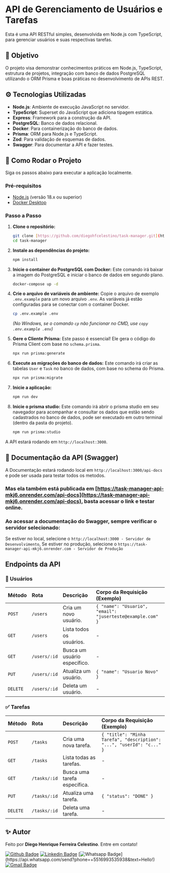 # API de Gerenciamento de Usuários e Tarefas

Esta é uma API RESTful simples, desenvolvida em Node.js com TypeScript, para gerenciar usuários e suas respectivas tarefas.

## 🎯 Objetivo

O projeto visa demonstrar conhecimentos práticos em Node.js, TypeScript, estrutura de projetos, integração com banco de dados PostgreSQL utilizando o ORM Prisma e boas práticas no desenvolvimento de APIs REST.

## ⚙️ Tecnologias Utilizadas

-   **Node.js**: Ambiente de execução JavaScript no servidor.
-   **TypeScript**: Superset do JavaScript que adiciona tipagem estática.
-   **Express**: Framework para a construção da API.
-   **PostgreSQL**: Banco de dados relacional.
-   **Docker**: Para containerização do banco de dados.
-   **Prisma**: ORM para Node.js e TypeScript.
-   **Zod**: Para validação de esquemas de dados.
-   **Swagger**: Para documentar a API e fazer testes.

## 🚀 Como Rodar o Projeto

Siga os passos abaixo para executar a aplicação localmente.

### Pré-requisitos

-   [Node.js](https://nodejs.org/en/) (versão 18.x ou superior)
-   [Docker Desktop](https://www.docker.com/products/docker-desktop/)

### Passo a Passo

1.  **Clone o repositório:**
    ```bash
    git clone [https://github.com/diegohfcelestino/task-manager.git](https://github.com/diegohfcelestino/task-manager.git)
    cd task-manager
    ```

2.  **Instale as dependências do projeto:**
    ```bash
    npm install
    ```

3.  **Inicie o container do PostgreSQL com Docker:**
    Este comando irá baixar a imagem do PostgreSQL e iniciar o banco de dados em segundo plano.
    ```bash
    docker-compose up -d
    ```

4.  **Crie o arquivo de variáveis de ambiente:**
    Copie o arquivo de exemplo `.env.example` para um novo arquivo `.env`. As variáveis já estão configuradas para se conectar com o container Docker.
    ```bash
    cp .env.example .env
    ```
    *(No Windows, se o comando `cp` não funcionar no CMD, use `copy .env.example .env`)*

5.  **Gere o Cliente Prisma:**
    Este passo é essencial! Ele gera o código do Prisma Client com base no `schema.prisma`.
    ```bash
    npx run prisma:generate
    ```

6.  **Execute as migrações do banco de dados:**
    Este comando irá criar as tabelas `User` e `Task` no banco de dados, com base no schema do Prisma.
    ```bash
    npx run prisma:migrate
    ```

7.  **Inicie a aplicação:**
    ```bash
    npm run dev
    ```

8.  **Inicie o prisma studio:**
    Este comando irá abrir o prisma studio em seu navegador para acompanhar e consultar os dados que estão sendo cadastrados no banco de dados, pode ser executado em outro terminal (dentro da pasta do projeto).
    ```bash
    npm run prisma:studio
    ```


A API estará rodando em `http://localhost:3000`.


## 📄 Documentação da API (Swagger)

A Documentação estará rodando local em `http://localhost:3000/api-docs` e pode ser usada para testar todos os metodos.


### Mas ela também está publicada em [https://task-manager-api-mkj6.onrender.com/api-docs](https://task-manager-api-mkj6.onrender.com/api-docs), basta acessar o link e testar online.  

### Ao acessar a documentação do Swagger, sempre verificar o servidor selecionado:

Se estiver no local, selecione o `http://localhost:3000 - Servidor de Desenvolvimento`,
Se estiver no produção, selecione o `https://task-manager-api-mkj6.onrender.com - Servidor de Produção`


## Endpoints da API

### 👤 Usuários

| Método  | Rota         | Descrição                    | Corpo da Requisição (Exemplo)                             |
| :------ | :----------- | :--------------------------- | :-------------------------------------------------------- |
| `POST`  | `/users`     | Cria um novo usuário.        | `{ "name": "Usuario", "email": "juserteste@example.com" }`|
| `GET`   | `/users`     | Lista todos os usuários.     | -                                                         |
| `GET`   | `/users/:id` | Busca um usuário específico.  | -                                                         |
| `PUT`   | `/users/:id` | Atualiza um usuário.         | `{ "name": "Usuario Novo" }`                              |
| `DELETE`|`/users/:id`  | Deleta um usuário.           | -                                                         |

### ✅ Tarefas

| Método | Rota        | Descrição                        | Corpo da Requisição (Exemplo)                                         |
| :----- | :---------- | :------------------------------- | :-------------------------------------------------------------------- |
| `POST` | `/tasks`    | Cria uma nova tarefa.            | `{ "title": "Minha Tarefa", "description": "...", "userId": "c..." }` |
| `GET`  | `/tasks`    | Lista todas as tarefas.          | -                                                                     |
| `GET`  | `/tasks/:id`| Busca uma tarefa específica.      | -                                                                     |
| `PUT`  | `/tasks/:id`| Atualiza uma tarefa.             | `{ "status": "DONE" }`                                                |
| `DELETE`|`/tasks/:id`| Deleta uma tarefa.               | -                                                                     |


## ✨ Autor

Feito por **Diego Henrique Ferreira Celestino**.
Entre em contato!

[![Github Badge](https://img.shields.io/badge/-Github-000?style=flat-square&logo=Github&logoColor=white&link=link_do_seu_perfil_no_github)](https://github.com/diegohfcelestino)
[![Linkedin Badge](https://img.shields.io/badge/-LinkedIn-blue?style=flat-square&logo=Linkedin&logoColor=white&link=https://www.linkedin.com/in/diego-ferreira-34b6348b/)](https://www.linkedin.com/in/diegohfcelestino/)
[![Whatsapp Badge](https://img.shields.io/badge/-Whatsapp-4CA143?style=flat-square&labelColor=4CA143&logo=whatsapp&logoColor=white&link=https://api.whatsapp.com/send?phone=+5516993535938&text=Hello!)](https://api.whatsapp.com/send?phone=+5516993535938&text=Hello!)
[![Gmail Badge](https://img.shields.io/badge/-Gmail-c14438?style=flat-square&logo=Gmail&logoColor=white&link=mailto:diegohfcelestino@gmail.com)](mailto:diegohfcelestino@gmail.com)
